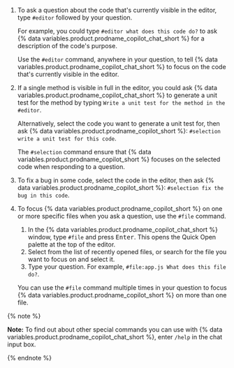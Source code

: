 1. To ask a question about the code that's currently visible in the editor, type `#editor` followed by your question.

   For example, you could type `#editor what does this code do?` to ask {% data variables.product.prodname_copilot_chat_short %} for a description of the code's purpose.

   Use the `#editor` command, anywhere in your question, to tell {% data variables.product.prodname_copilot_chat_short %} to focus on the code that's currently visible in the editor.

1. If a single method is visible in full in the editor, you could ask {% data variables.product.prodname_copilot_chat_short %} to generate a unit test for the method by typing `Write a unit test for the method in the #editor`.

   Alternatively, select the code you want to generate a unit test for, then ask {% data variables.product.prodname_copilot_short %}: `#selection write a unit test for this code`.

   The `#selection` command ensure that {% data variables.product.prodname_copilot_short %} focuses on the selected code when responding to a question.

1. To fix a bug in some code, select the code in the editor, then ask {% data variables.product.prodname_copilot_short %}: `#selection fix the bug in this code`.

1. To focus {% data variables.product.prodname_copilot_short %} on one or more specific files when you ask a question, use the `#file` command.
   1. In the {% data variables.product.prodname_copilot_chat_short %} window, type `#file` and press <kbd>Enter</kbd>. This opens the Quick Open palette at the top of the editor.
   1. Select from the list of recently opened files, or search for the file you want to focus on and select it.
   1. Type your question. For example, `#file:app.js What does this file do?`.

   You can use the `#file` command multiple times in your question to focus {% data variables.product.prodname_copilot_short %} on more than one file.

{% note %}

**Note:** To find out about other special commands you can use with {% data variables.product.prodname_copilot_chat_short %}, enter `/help` in the chat input box.

{% endnote %}
